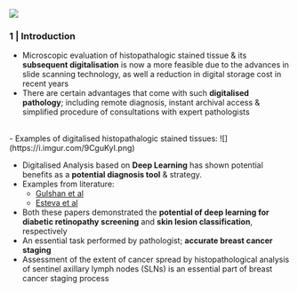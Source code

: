 ![](https://i.imgur.com/0oW3bQA.png)

### 1 | Introduction

- Microscopic evaluation of histopathalogic stained tissue & its **subsequent digitalisation** is now a more feasible due to the advances in slide scanning technology, as well a reduction in digital storage cost in recent years
- There are certain advantages that come with such **digitalised pathology**; including remote diagnosis, instant archival access & simplified procedure of consultations with expert pathologists

<br>
- Examples of digitalised histopathalogic stained tissues:
![](https://i.imgur.com/9CguKyI.png)
<br>

- Digitalised Analysis based on <b>Deep Learning</b> has shown potential benefits as a <b>potential diagnosis tool</b> & strategy. 
- Examples from literature:
  - [Gulshan et al](https://jamanetwork.com/journals/jama/fullarticle/2588763)
  - [Esteva et al](https://pubmed.ncbi.nlm.nih.gov/28117445/) 
- Both these papers demonstrated the <b>potential of deep learning for diabetic retinopathy screening</b> and <b>skin lesion classification</b>, respectively
- An essential task performed by pathologist; **accurate breast cancer staging**
- Assessment of the extent of cancer spread by histopathological analysis of sentinel axillary lymph nodes (SLNs) is an essential part of breast cancer staging process
